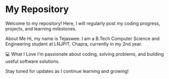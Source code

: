 # My Repository
Welcome to my repository! Here, I will regularly post my coding progress, projects, and learning milestones.

About Me
Hi, my name is Tejaswee. I am a B.Tech Computer Science and Engineering student at LNJPIT, Chapra, currently in my 2nd year.

💻 What I Love
I’m passionate about coding, solving problems, and building useful software solutions.

Stay tuned for updates as I continue learning and growing!
